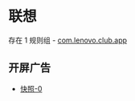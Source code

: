 # 联想

存在 1 规则组 - [com.lenovo.club.app](/src/apps/com.lenovo.club.app.ts)

## 开屏广告

- [快照-0](https://i.gkd.li/import/12829678)
